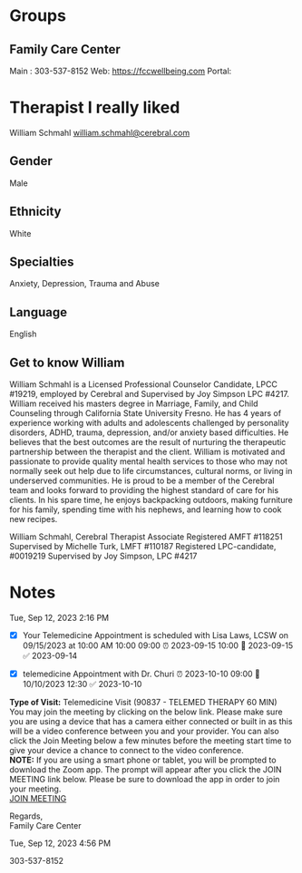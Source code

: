 

# Groups
## Family Care Center
Main : 303-537-8152
Web: https://fccwellbeing.com
Portal: 

# Therapist I really liked 

William Schmahl
william.schmahl@cerebral.com
## Gender

Male

## Ethnicity

White

## Specialties

Anxiety, Depression, Trauma and Abuse

## Language

English

## Get to know William

William Schmahl is a Licensed Professional Counselor Candidate, LPCC #19219, employed by Cerebral and Supervised by Joy Simpson LPC #4217. William received his masters degree in Marriage, Family, and Child Counseling through California State University Fresno. He has 4 years of experience working with adults and adolescents challenged by personality disorders, ADHD, trauma, depression, and/or anxiety based difficulties. He believes that the best outcomes are the result of nurturing the therapeutic partnership between the therapist and the client. William is motivated and passionate to provide quality mental health services to those who may not normally seek out help due to life circumstances, cultural norms, or living in underserved communities. He is proud to be a member of the Cerebral team and looks forward to providing the highest standard of care for his clients. In his spare time, he enjoys backpacking outdoors, making furniture for his family, spending time with his nephews, and learning how to cook new recipes.

William Schmahl, Cerebral Therapist Associate
Registered AMFT #118251
Supervised by Michelle Turk, LMFT #110187
Registered LPC-candidate, #0019219
Supervised by Joy Simpson, LPC #4217



# Notes
Tue, Sep 12, 2023 2:16 PM
- [x] Your Telemedicine Appointment is scheduled with Lisa Laws, LCSW on 09/15/2023 at 10:00 AM     10:00  09:00  ⏰ 2023-09-15 10:00 📅 2023-09-15 ✅ 2023-09-14
- [x] telemedicine Appointment with Dr. Churi  ⏰ 2023-10-10 09:00  📅 10/10/2023 12:30 ✅ 2023-10-10



**Type of Visit:** Telemedicine Visit (90837 - TELEMED THERAPY 60 MIN)  
You may join the meeting by clicking on the below link. Please make sure you are using a device that has a camera either connected or built in as this will be a video conference between you and your provider. You can also click the Join Meeting below a few minutes before the meeting start time to give your device a chance to connect to the video conference.  
**NOTE:** If you are using a smart phone or tablet, you will be prompted to download the Zoom app. The prompt will appear after you click the JOIN MEETING link below. Please be sure to download the app in order to join your meeting.  
[JOIN MEETING](https://insynchcs.zoom.us/j/94422181546)  
  
Regards,  
Family Care Center

Tue, Sep 12, 2023 4:56 PM

303-537-8152
